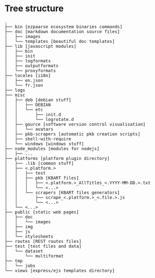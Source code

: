 # Tree structure #


<pre>
.
├── bin [ezpaarse ecosystem binaries commands]
├── doc [markdown documentation source files]
│   ├── images
│   └── templates [beautiful doc templates]
├── lib [javascript modules]
│   ├── bin
│   ├── init
│   ├── logformats
│   ├── outputformats
│   └── proxyformats
├── locales [i18n]
│   ├── en.json
│   └── fr.json
├── logs
├── misc
│   ├── deb [debian stuff]
│   │   ├── DEBIAN
│   │   └── etc
│   │       ├── init.d
│   │       └── logrotate.d
│   ├── gource [software version control visualisation]
│   │   └── avatars
│   ├── pkb-scrapers [automatic pkb creation scripts]
│   ├── shell-with-require
│   └── windows [windows stuff]
├── node_modules [modules for nodejs]
│   ├── ...
├── platforms [platform plugin directory]
│   ├── .lib [common stuff]
│   ├── <.platform.>
│   │   ├── test
│   │   ├── pkb [KBART files]
│   │   │   ├── <.platform.>_AllTitles_<.YYYY-MM-DD.>.txt
│   │   │   └── <...>
│   │   └── scrapers [KBART files generators]
│   │       ├── scrape_<.platform.>_<.file.>.js
│   │       └── <...>
│   └── <...>
├── public [static web pages]
│   ├── doc
│   │   └── images
│   ├── img
│   ├── js
│   └── stylesheets
├── routes [REST routes files]
├── test [test files and data]
│   └── dataset
│       └── multiformat
├── tmp
│   └── jobs
└── views [express/ejs templates directory]
</pre>
